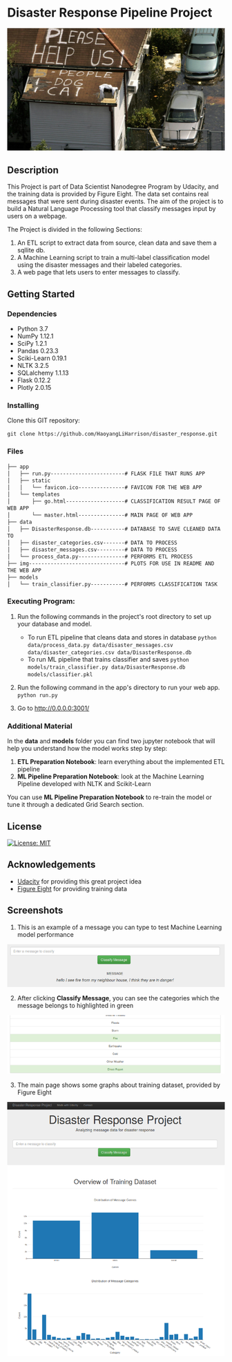 # Disaster Response Pipeline Project

![Intro Pic](screenshots/intro.jpg)

## Description

This Project is part of Data Scientist Nanodegree Program by Udacity, and the training data is provided by Figure Eight.
The data set contains real messages that were sent during disaster events. 
The aim of the project is to build a Natural Language Processing tool that classify messages input by users on a webpage.

The Project is divided in the following Sections:

1. An ETL script to extract data from source, clean data and save them a sqllite db.
2. A Machine Learning script to train a multi-label classification model using the disaster messages and their labeled categories.   
3. A web page that lets users to enter messages to classify. 

## Getting Started

### Dependencies
* Python 3.7
* NumPy 1.12.1 
* SciPy 1.2.1
* Pandas 0.23.3
* Sciki-Learn 0.19.1
* NLTK 3.2.5
* SQLalchemy 1.1.13
* Flask 0.12.2
* Plotly 2.0.15

### Installing
Clone this GIT repository:
```
git clone https://github.com/HaoyangLiHarrison/disaster_response.git
```

### Files
```
├── app
│   ├── run.py------------------------# FLASK FILE THAT RUNS APP
│   ├── static
│   │   └── favicon.ico---------------# FAVICON FOR THE WEB APP
│   └── templates
│       ├── go.html-------------------# CLASSIFICATION RESULT PAGE OF WEB APP
│       └── master.html---------------# MAIN PAGE OF WEB APP
├── data
│   ├── DisasterResponse.db-----------# DATABASE TO SAVE CLEANED DATA TO
│   ├── disaster_categories.csv-------# DATA TO PROCESS
│   ├── disaster_messages.csv---------# DATA TO PROCESS
│   └── process_data.py---------------# PERFORMS ETL PROCESS
├── img-------------------------------# PLOTS FOR USE IN README AND THE WEB APP
├── models
│   └── train_classifier.py-----------# PERFORMS CLASSIFICATION TASK
```

### Executing Program:
1. Run the following commands in the project's root directory to set up your database and model.

    - To run ETL pipeline that cleans data and stores in database
        `python data/process_data.py data/disaster_messages.csv data/disaster_categories.csv data/DisasterResponse.db`
    - To run ML pipeline that trains classifier and saves
        `python models/train_classifier.py data/DisasterResponse.db models/classifier.pkl`

2. Run the following command in the app's directory to run your web app.
    `python run.py`

3. Go to http://0.0.0.0:3001/


### Additional Material

In the **data** and **models** folder you can find two jupyter notebook that will help you understand how the model works step by step:
1. **ETL Preparation Notebook**: learn everything about the implemented ETL pipeline
2. **ML Pipeline Preparation Notebook**: look at the Machine Learning Pipeline developed with NLTK and Scikit-Learn

You can use **ML Pipeline Preparation Notebook** to re-train the model or tune it through a dedicated Grid Search section. 



## License
[![License: MIT](https://img.shields.io/badge/License-MIT-yellow.svg)](https://opensource.org/licenses/MIT)

## Acknowledgements

* [Udacity](https://www.udacity.com/) for providing this great project idea
* [Figure Eight](https://www.figure-eight.com/) for providing training data

## Screenshots

1. This is an example of a message you can type to test Machine Learning model performance

![Sample Input](screenshots/sample_input.png)

2. After clicking **Classify Message**, you can see the categories which the message belongs to highlighted in green

![Sample Output](screenshots/sample_output.png)

3. The main page shows some graphs about training dataset, provided by Figure Eight

![Main Page](screenshots/main_page.png)
